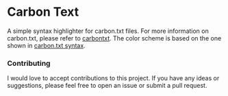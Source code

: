 # Carbon Text
A simple syntax highlighter for carbon.txt files. For more information on carbon.txt, please refer to [carbontxt](https://carbontxt.org/). The color scheme is based on the one shown in [carbon.txt syntax](https://carbontxt.org/syntax).

### Contributing
I would love to accept contributions to this project. If you have any ideas or suggestions, please feel free to open an issue or submit a pull request.